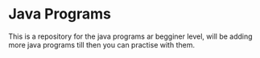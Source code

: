 # Java Programs
 This is a repository for the java programs ar begginer level, will be adding more java programs till then you can practise with them.

